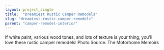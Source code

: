 ```yaml
---
layout: project_single
title:  "Dreamiest Rustic Camper Remodels"
slug: "dreamiest-rustic-camper-remodels"
parent: "camper-remodel-interior"
---
```

If white paint, various wood tones, and lots of texture is your thing, you'll love these rustic camper remodels! Photo Source: The Motorhome Memoirs